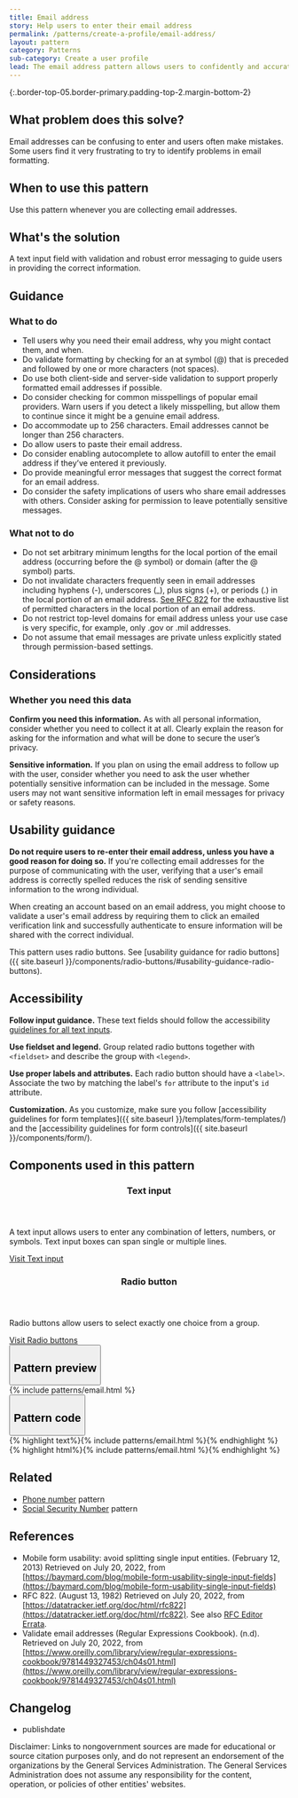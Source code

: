 ```yaml
---
title: Email address
story: Help users to enter their email address
permalink: /patterns/create-a-profile/email-address/
layout: pattern
category: Patterns
sub-category: Create a user profile
lead: The email address pattern allows users to confidently and accurately enter their email address and ensures that it is properly formatted.
---
```

<div></div>

{:.border-top-05.border-primary.padding-top-2.margin-bottom-2}

## What problem does this solve?
Email addresses can be confusing to enter and users often make mistakes. Some users find it very frustrating to try to identify problems in email formatting. 

## When to use this pattern 
Use this pattern whenever you are collecting email addresses.

## What's the solution
A text input field with validation and robust error messaging to guide users in providing the correct information.

## Guidance

<div class="grid-row grid-gap-3">
  <div class="tablet:grid-col-5">
    <div class="do-dont">
      <div class="do-dont__do">
      <h3 class="do-dont__heading">What to do</h3>
        <div class="do-dont__content">
          <ul>
            <li>Tell users why you need their email address, why you might contact them, and when.</li>
            <li>Do validate formatting by checking for an at symbol (@) that is preceded and followed by one or more characters (not spaces).</li>
            <li>Do use both client-side and server-side validation to support properly formatted email addresses if possible.</li>
            <li>Do consider checking for common misspellings of popular email providers. Warn users if you detect a likely misspelling, but allow them to continue since it might be a genuine email address. </li>
            <li>Do accommodate up to 256 characters. Email addresses cannot be longer than 256 characters.</li>
            <li>Do allow users to paste their email address.</li>
            <li>Do consider enabling autocomplete to allow autofill to enter the email address if they’ve entered it previously.</li>
            <li>Do provide meaningful error messages that suggest the correct format for an email address.</li>
            <li>Do consider the safety implications of users who share email addresses with others. Consider asking for permission to leave potentially sensitive messages.</li>
          </ul> 
        </div>
      </div>
    </div>
  </div>
  <div class="tablet:grid-col-5">
    <div class="do-dont__dont">
    <h3 class="do-dont__heading">What not to do</h3>
      <div class="do-dont__content">
          <ul>
            <li>Do not set arbitrary minimum lengths for the local portion of the email address (occurring before the @ symbol) or domain (after the @ symbol) parts.</li>
            <li>Do not invalidate characters frequently seen in email addresses including hyphens (-), underscores (_), plus signs (+), or periods (.) in the local portion of an email address. <a href="https://datatracker.ietf.org/doc/html/rfc822">See RFC 822</a> for the exhaustive list of permitted characters in the local portion of an email address.</li>
            <li>Do not restrict top-level domains for email address unless your use case is very specific, for example, only .gov or .mil addresses.</li> 
            <li>Do not assume that email messages are private unless explicitly stated through permission-based settings.</li>
          </ul>
      </div>
    </div>
  </div>
</div>

## Considerations
### Whether you need this data
<strong>Confirm you need this information.</strong> As with all personal information, consider whether you need to collect it at all. Clearly explain the reason for asking for the information and what will be done to secure the user’s privacy. 

<strong>Sensitive information.</strong> If you plan on using the email address to follow up with the user, consider whether you need to ask the user whether potentially sensitive information can be included in the message. Some users may not want sensitive information left in email messages for privacy or safety reasons.

## Usability guidance

<strong>Do not require users to re-enter their email address, unless you have a good reason for doing so.</strong> If you're collecting email addresses for the purpose of communicating with the user, verifying that a user's email address is correctly spelled reduces the risk of sending sensitive information to the wrong individual. 

When creating an account based on an email address, you might choose to validate a user's email address by requiring them to click an emailed verification link and successfully authenticate to ensure information will be shared with the correct individual.

This pattern uses radio buttons. See [usability guidance for radio buttons]({{ site.baseurl }}/components/radio-buttons/#usability-guidance-radio-buttons). 

## Accessibility 
<strong>Follow input guidance.</strong> These text fields should follow the accessibility  <a href="{{ site.baseurl }}/components/text-input/">guidelines for all text inputs</a>. 

<strong>Use fieldset and legend.</strong> Group related radio buttons together with `<fieldset>` and describe the group with `<legend>`.

<strong>Use proper labels and attributes.</strong> Each radio button should have a `<label>`. Associate the two by matching the label's `for` attribute to the input's `id` attribute.

<strong>Customization.</strong> As you customize, make sure you follow [accessibility guidelines for form templates]({{ site.baseurl }}/templates/form-templates/) and the [accessibility guidelines for form controls]({{ site.baseurl }}/components/form/).


## Components used in this pattern

<div class="usa-card-group flex-row margin-top-2">
  <div
  class="usa-card site-component-card grid-col-4 tablet:grid-col-4 margin-bottom-2"
  aria-atomic="true"
  role="region"
  aria-label="Visit text input component"
  data-meta="Visit text input component">
    <div class="usa-card__container">
      <header class="usa-card__header">
        <h3 class="usa-card__heading font-lang-lg">Text input</h3>
      </header>
      <div class="usa-card__body font-lang-sm">
        <p>A text input allows users to enter any combination of letters, numbers, or symbols. Text input boxes can span single or multiple lines.</p>
        <a href="{{ site.baseurl }}/components/text-input/">Visit Text input</a>
      </div>
    </div>
  </div>
  <div
  class="usa-card site-component-card grid-col-4 tablet:grid-col-4 margin-bottom-2"
  role="region"
  aria-atomic="true"
  aria-label="Visit radio button component"
  data-meta="Visit Toggle">
    <div class="usa-card__container">
      <header class="usa-card__header">
        <h3 class="usa-card__heading font-lang-lg">Radio button</h3>
      </header>
      <div class="usa-card__body font-lang-sm">
        <p>Radio buttons allow users to select exactly one choice from a group.</p>
        <a href="{{ site.baseurl }}/components/radio-buttons/">Visit Radio buttons</a>
      </div>
    </div>
  </div>
</div>

<div class="usa-accordion usa-accordion--bordered site-accordion-code site-component-preview">
  <button class="usa-accordion__button" aria-controls="accordion-preview" aria-expanded="true"><h2 id="pattern-preview">Pattern preview</h2></button>
  <div id="accordion-preview" class="usa-accordion__content">
    {% include patterns/email.html %}
  </div>
</div>
<div class="usa-accordion usa-accordion--bordered site-accordion-code site-component-preview">
  <button class="usa-accordion__button" aria-controls="accordion-code" aria-expanded="false"><h2 id="pattern-code">Pattern code</h2></button>
  <div id="accordion-code" class="usa-accordion__content highlight-code">
    <div class="usa-sr-only">
      {% highlight text%}{% include patterns/email.html %}{% endhighlight %}
    </div>
      {% highlight html%}{% include patterns/email.html %}{% endhighlight %}
  </div>
</div>

## Related

- <a href="{{ site.baseurl }}/patterns/create-a-profile/phone-number/">Phone number</a> pattern
- <a href="{{ site.baseurl }}/patterns/create-a-profile/social-security-number/">Social Security Number</a> pattern

## References
- Mobile form usability: avoid splitting single input entities. (February 12, 2013) Retrieved on July 20, 2022, from [https://baymard.com/blog/mobile-form-usability-single-input-fields](https://baymard.com/blog/mobile-form-usability-single-input-fields)
- RFC 822. (August 13, 1982) Retrieved on July 20, 2022, from [https://datatracker.ietf.org/doc/html/rfc822](https://datatracker.ietf.org/doc/html/rfc822). See also [RFC Editor Errata](https://www.rfc-editor.org/errata_search.php?rfc=822).
- Validate email addresses (Regular Expressions Cookbook). (n.d). Retrieved on July 20, 2022, from [https://www.oreilly.com/library/view/regular-expressions-cookbook/9781449327453/ch04s01.html](https://www.oreilly.com/library/view/regular-expressions-cookbook/9781449327453/ch04s01.html)

## Changelog
- publishdate

Disclaimer: Links to nongovernment sources are made for educational or source citation purposes only, and do not represent an endorsement of the organizations by the General Services Administration. The General Services Administration does not assume any responsibility for the content, operation, or policies of other entities' websites.
